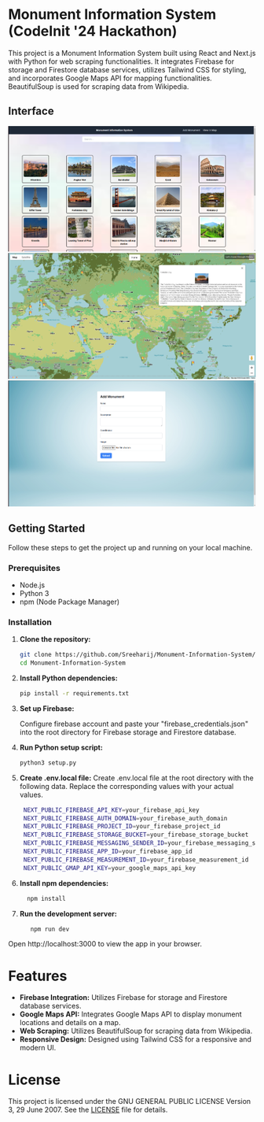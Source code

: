 # Monument Information System (CodeInit '24 Hackathon)

This project is a Monument Information System built using React and Next.js with Python for web scraping functionalities. It integrates Firebase for storage and Firestore database services, utilizes Tailwind CSS for styling, and incorporates Google Maps API for mapping functionalities. BeautifulSoup is used for scraping data from Wikipedia.

## Interface

![Home](screenshots/home_image.png)
![Map](screenshots/map_image.png)
![Document_Add](screenshots/add_document_image.png)

## Getting Started

Follow these steps to get the project up and running on your local machine.

### Prerequisites

- Node.js
- Python 3
- npm (Node Package Manager)

### Installation

1. **Clone the repository:**

   ```bash
   git clone https://github.com/Sreeharij/Monument-Information-System/
   cd Monument-Information-System
2. **Install Python dependencies:**
   ```bash
   pip install -r requirements.txt
3. **Set up Firebase:**

   Configure firebase account and paste your "firebase_credentials.json" into the root directory for Firebase storage and Firestore database.
5. **Run Python setup script:**
   ```bash
   python3 setup.py
6. **Create .env.local file:**
  Create .env.local file at the root directory with the following data. Replace the corresponding values with your actual values.
   ```bash
    NEXT_PUBLIC_FIREBASE_API_KEY=your_firebase_api_key
    NEXT_PUBLIC_FIREBASE_AUTH_DOMAIN=your_firebase_auth_domain
    NEXT_PUBLIC_FIREBASE_PROJECT_ID=your_firebase_project_id
    NEXT_PUBLIC_FIREBASE_STORAGE_BUCKET=your_firebase_storage_bucket
    NEXT_PUBLIC_FIREBASE_MESSAGING_SENDER_ID=your_firebase_messaging_sender_id
    NEXT_PUBLIC_FIREBASE_APP_ID=your_firebase_app_id
    NEXT_PUBLIC_FIREBASE_MEASUREMENT_ID=your_firebase_measurement_id
    NEXT_PUBLIC_GMAP_API_KEY=your_google_maps_api_key
7. **Install npm dependencies:**
   ```bash
     npm install
8. **Run the development server:**
   ```bash
      npm run dev
Open http://localhost:3000 to view the app in your browser.


# Features

- **Firebase Integration:** Utilizes Firebase for storage and Firestore database services.
- **Google Maps API:** Integrates Google Maps API to display monument locations and details on a map.
- **Web Scraping:** Utilizes BeautifulSoup for scraping data from Wikipedia.
- **Responsive Design:** Designed using Tailwind CSS for a responsive and modern UI.

# License

This project is licensed under the GNU GENERAL PUBLIC LICENSE Version 3, 29 June 2007.
See the [LICENSE](LICENSE) file for details.
